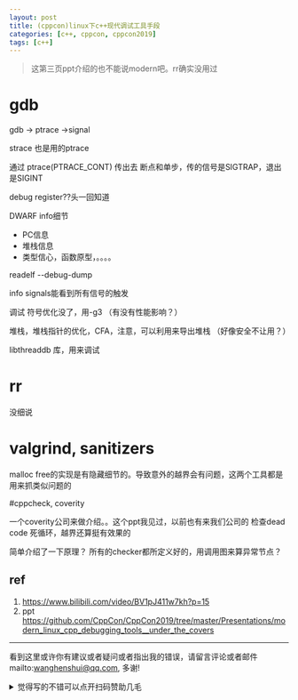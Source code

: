 ```yaml
---
layout: post
title: (cppcon)linux下c++现代调试工具手段
categories: [c++, cppcon, cppcon2019]
tags: [c++]
---
```

  

> 这第三页ppt介绍的也不能说modern吧。rr确实没用过

# gdb
gdb -> ptrace ->signal

strace 也是用的ptrace

通过 ptrace(PTRACE_CONT) 传出去
断点和单步，传的信号是SIGTRAP，退出是SIGINT

debug register??头一回知道

DWARF info细节
- PC信息
- 堆栈信息
- 类型信心，函数原型，。。。。

readelf --debug-dump

info signals能看到所有信号的触发


调试 符号优化没了，用-g3 （有没有性能影响？）

堆栈，堆栈指针的优化，CFA，注意，可以利用来导出堆栈 （好像安全不让用？）

libthreaddb 库，用来调试

# rr

没细说


# valgrind, sanitizers

malloc free的实现是有隐藏细节的。导致意外的越界会有问题，这两个工具都是用来抓类似问题的

#cppcheck, coverity

一个coverity公司来做介绍。。这个ppt我见过，以前也有来我们公司的
检查dead code 死循环，越界还算挺有效果的

简单介绍了一下原理？
所有的checker都所定义好的，用调用图来算异常节点？ 


## ref

1. https://www.bilibili.com/video/BV1pJ411w7kh?p=15
2. ppt https://github.com/CppCon/CppCon2019/tree/master/Presentations/modern_linux_cpp_debugging_tools__under_the_covers

   

---
看到这里或许你有建议或者疑问或者指出我的错误，请留言评论或者邮件mailto:wanghenshui@qq.com, 多谢! 
<details>
<summary>觉得写的不错可以点开扫码赞助几毛</summary>
![微信转账](https://wanghenshui.github.io/assets/wepay.png)
</details>
